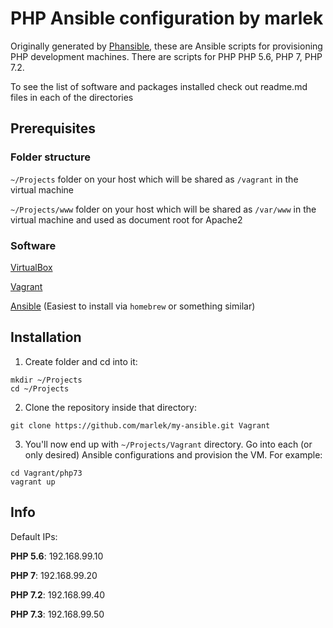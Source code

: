 # PHP Ansible configuration by marlek

Originally generated by [Phansible](http://phansible.com), these are Ansible scripts for provisioning PHP development machines. There are scripts for PHP PHP 5.6, PHP 7, PHP 7.2.

To see the list of software and packages installed check out readme.md files in each of the directories

## Prerequisites

### Folder structure

`~/Projects` folder on your host which will be shared as `/vagrant` in the virtual machine

`~/Projects/www` folder on your host which will be shared as `/var/www` in the virtual machine and used as document root for Apache2

### Software

[VirtualBox](https://www.virtualbox.org)

[Vagrant](https://www.vagrantup.com)

[Ansible](http://www.ansible.com) (Easiest to install via `homebrew` or something similar)

## Installation

1) Create folder and cd into it:
```
mkdir ~/Projects
cd ~/Projects
```
2) Clone the repository inside that directory:
```
git clone https://github.com/marlek/my-ansible.git Vagrant
```
3) You'll now end up with `~/Projects/Vagrant` directory. Go into each (or only desired) Ansible configurations and provision the VM. For example:
```
cd Vagrant/php73
vagrant up
```

## Info

Default IPs:

**PHP 5.6**: 192.168.99.10

**PHP 7**: 192.168.99.20

**PHP 7.2**: 192.168.99.40

**PHP 7.3**: 192.168.99.50
